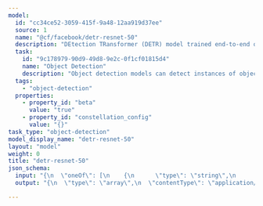 ```yaml
---
model:
  id: "cc34ce52-3059-415f-9a48-12aa919d37ee"
  source: 1
  name: "@cf/facebook/detr-resnet-50"
  description: "DEtection TRansformer (DETR) model trained end-to-end on COCO 2017 object detection (118k annotated images)."
  task:
    id: "9c178979-90d9-49d8-9e2c-0f1cf01815d4"
    name: "Object Detection"
    description: "Object detection models can detect instances of objects like persons, faces, license plates, or others in an image. This task takes an image as input and returns a list of detected objects, each one containing a label, a probability score, and its surrounding box coordinates."
  tags:
    - "object-detection"
  properties:
    - property_id: "beta"
      value: "true"
    - property_id: "constellation_config"
      value: "{}"
task_type: "object-detection"
model_display_name: "detr-resnet-50"
layout: "model"
weight: 0
title: "detr-resnet-50"
json_schema:
  input: "{\n  \"oneOf\": [\n    {\n      \"type\": \"string\",\n      \"format\": \"binary\"\n    },\n    {\n      \"type\": \"object\",\n      \"properties\": {\n        \"image\": {\n          \"type\": \"array\",\n          \"items\": {\n            \"type\": \"number\"\n          }\n        }\n      }\n    }\n  ]\n}"
  output: "{\n  \"type\": \"array\",\n  \"contentType\": \"application/json\",\n  \"items\": {\n    \"type\": \"object\",\n    \"properties\": {\n      \"score\": {\n        \"type\": \"number\"\n      },\n      \"label\": {\n        \"type\": \"string\"\n      },\n      \"box\": {\n        \"type\": \"object\",\n        \"properties\": {\n          \"xmin\": {\n            \"type\": \"number\"\n          },\n          \"ymin\": {\n            \"type\": \"number\"\n          },\n          \"xmax\": {\n            \"type\": \"number\"\n          },\n          \"ymax\": {\n            \"type\": \"number\"\n          }\n        }\n      }\n    }\n  }\n}"

---
```

